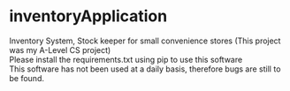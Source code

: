 # inventoryApplication
Inventory System, Stock keeper for small convenience stores (This project was my A-Level CS project) <br>
Please install the requirements.txt using pip to use this software <br>
This software has not been used at a daily basis, therefore bugs are still to be found.
